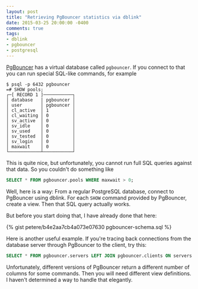 ```yaml
---
layout: post
title: "Retrieving PgBouncer statistics via dblink"
date: 2015-03-25 20:00:00 -0400
comments: true
tags:
- dblink
- pgbouncer
- postgresql
---
```


[PgBouncer](https://wiki.postgresql.org/wiki/PgBouncer) has a virtual
database called `pgbouncer`.  If you connect to that you can run
special SQL-like commands, for example

    $ psql -p 6432 pgbouncer
    =# SHOW pools;
    ┌─[ RECORD 1 ]───────────┐
    │ database   │ pgbouncer │
    │ user       │ pgbouncer │
    │ cl_active  │ 1         │
    │ cl_waiting │ 0         │
    │ sv_active  │ 0         │
    │ sv_idle    │ 0         │
    │ sv_used    │ 0         │
    │ sv_tested  │ 0         │
    │ sv_login   │ 0         │
    │ maxwait    │ 0         │
    └────────────┴───────────┘

This is quite nice, but unfortunately, you cannot run full SQL queries
against that data.  So you couldn't do something like

```sql
SELECT * FROM pgbouncer.pools WHERE maxwait > 0;
```

Well, here is a way: From a regular PostgreSQL database, connect to
PgBouncer using dblink.  For each `SHOW` command provided by
PgBouncer, create a view.  Then that SQL query actually works.

But before you start doing that, I have already done that here:

{% gist petere/b4e2aa7cb4a073e07630 pgbouncer-schema.sql %}

Here is another useful example.  If you're tracing back connections
from the database server through PgBouncer to the client, try this:

```sql
SELECT * FROM pgbouncer.servers LEFT JOIN pgbouncer.clients ON servers.link = clients.ptr;
```

Unfortunately, different versions of PgBouncer return a different
number of columns for some commands.  Then you will need different
view definitions.  I haven't determined a way to handle that
elegantly.
